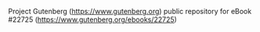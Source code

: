 Project Gutenberg (https://www.gutenberg.org) public repository for eBook #22725 (https://www.gutenberg.org/ebooks/22725)
